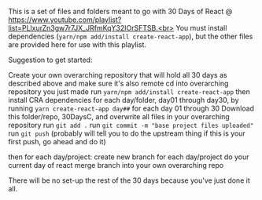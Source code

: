 This is a set of files and folders meant to go with 30 Days of React @ https://www.youtube.com/playlist?list=PLlxurZn3gw7r7JX_JRfmKqY32IOrSFTSB.<br>
You must install dependencies (`yarn/npm add/install create-react-app`), but the other files are provided here for use with this playlist.  

Suggestion to get started: 

Create your own overarching repository that will hold all 30 days as described above and make sure it's also remote
cd into overarching repository you just made
run `yarn/npm add/install create-react-app`
then install CRA dependencies for each day/folder, day01 through day30, by running `yarn create-react-app day##` for each day 01 through 30
Download this folder/repo, 30DaysC, and overwrite all files in your overarching repository
run `git add .`
run `git commit -m "base project files uploaded"`
run `git push` (probably will tell you to do the upstream thing if this is your first push, go ahead and do it)


then for each day/project:
create new branch for each day/project
do your current day of react
merge branch into your own overarching repo

There will be no set-up the rest of the 30 days because you've just done it all.
